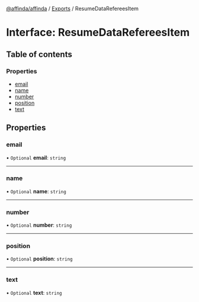 [@affinda/affinda](../README.md) / [Exports](../modules.md) / ResumeDataRefereesItem

# Interface: ResumeDataRefereesItem

## Table of contents

### Properties

- [email](ResumeDataRefereesItem.md#email)
- [name](ResumeDataRefereesItem.md#name)
- [number](ResumeDataRefereesItem.md#number)
- [position](ResumeDataRefereesItem.md#position)
- [text](ResumeDataRefereesItem.md#text)

## Properties

### email

• `Optional` **email**: `string`

___

### name

• `Optional` **name**: `string`

___

### number

• `Optional` **number**: `string`

___

### position

• `Optional` **position**: `string`

___

### text

• `Optional` **text**: `string`
